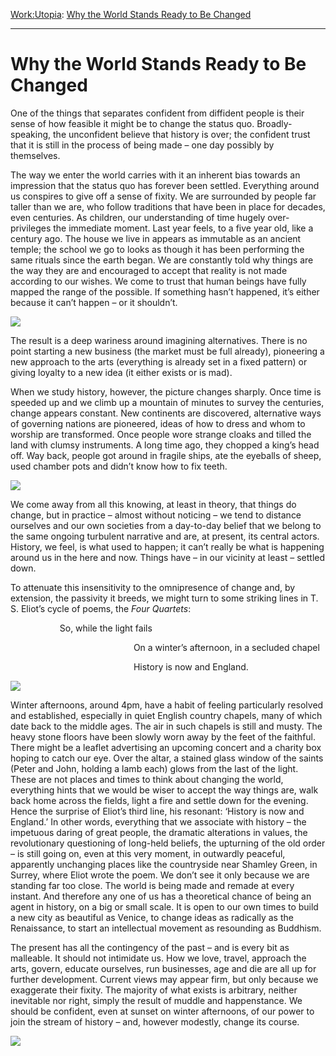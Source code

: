 [Work:](https://www.theschooloflife.com/thebookoflife/category/work/)[Utopia](https://www.theschooloflife.com/thebookoflife/category/work/utopia/): [Why the World Stands Ready to Be Changed](https://www.theschooloflife.com/thebookoflife/world-ready-to-be-changed-now/)

* * *

# Why the World Stands Ready to Be Changed

One of the things that separates confident from diffident people is their sense of how feasible it might be to change the status quo. Broadly-speaking, the unconfident believe that history is over; the confident trust that it is still in the process of being made – one day possibly by themselves.

The way we enter the world carries with it an inherent bias towards an impression that the status quo has forever been settled. Everything around us conspires to give off a sense of fixity. We are surrounded by people far taller than we are, who follow traditions that have been in place for decades, even centuries. As children, our understanding of time hugely over-privileges the immediate moment. Last year feels, to a five year old, like a century ago. The house we live in appears as immutable as an ancient temple; the school we go to looks as though it has been performing the same rituals since the earth began. We are constantly told why things are the way they are and encouraged to accept that reality is not made according to our wishes. We come to trust that human beings have fully mapped the range of the possible. If something hasn’t happened, it’s either because it can’t happen – or it shouldn’t.

![](http://www.multilingualliving.com/wordpress/wp-content/uploads/2010/04/IMG_5309.jpg)

The result is a deep wariness around imagining alternatives. There is no point starting a new business (the market must be full already), pioneering a new approach to the arts (everything is already set in a fixed pattern) or giving loyalty to a new idea (it either exists or is mad).

When we study history, however, the picture changes sharply. Once time is speeded up and we climb up a mountain of minutes to survey the centuries, change appears constant. New continents are discovered, alternative ways of governing nations are pioneered, ideas of how to dress and whom to worship are transformed. Once people wore strange cloaks and tilled the land with clumsy instruments. A long time ago, they chopped a king’s head off. Way back, people got around in fragile ships, ate the eyeballs of sheep, used chamber pots and didn’t know how to fix teeth.

![](https://upload.wikimedia.org/wikipedia/commons/d/de/Reconstruction_of_the_temple_of_Jerusalem.jpg)

We come away from all this knowing, at least in theory, that things do change, but in practice – almost without noticing – we tend to distance ourselves and our own societies from a day-to-day belief that we belong to the same ongoing turbulent narrative and are, at present, its central actors. History, we feel, is what used to happen; it can’t really be what is happening around us in the here and now. Things have – in our vicinity at least – settled down.

To attenuate this insensitivity to the omnipresence of change and, by extension, the passivity it breeds, we might turn to some striking lines in T. S. Eliot’s cycle of poems, the _Four Quartets_:

&nbsp; &nbsp; &nbsp; &nbsp; &nbsp; &nbsp; &nbsp; &nbsp; &nbsp; &nbsp; So, while the light fails

&nbsp; &nbsp; &nbsp; &nbsp; &nbsp; &nbsp; &nbsp; &nbsp; &nbsp; &nbsp; &nbsp; &nbsp; &nbsp; &nbsp; &nbsp; &nbsp; &nbsp; &nbsp; &nbsp; &nbsp; &nbsp; &nbsp; &nbsp; &nbsp; &nbsp; On a winter’s afternoon, in a secluded chapel

&nbsp; &nbsp; &nbsp; &nbsp; &nbsp; &nbsp; &nbsp; &nbsp; &nbsp; &nbsp; &nbsp; &nbsp; &nbsp; &nbsp; &nbsp; &nbsp; &nbsp; &nbsp; &nbsp; &nbsp; &nbsp; &nbsp; &nbsp; &nbsp; &nbsp; History is now and England.

![](http://4.bp.blogspot.com/-rzJlhQdGshc/TXjlgLVZ--I/AAAAAAAACo0/5pvro5g5cZg/s1600/126684_0fe06593%255B1%255D.jpg)

Winter afternoons, around 4pm, have a habit of feeling particularly resolved and established, especially in quiet English country chapels, many of which date back to the middle ages. The air in such chapels is still and musty. The heavy stone floors have been slowly worn away by the feet of the faithful. There might be a leaflet advertising an upcoming concert and a charity box hoping to catch our eye. Over the altar, a stained glass window of the saints (Peter and John, holding a lamb each) glows from the last of the light. These are not places and times to think about changing the world, everything hints that we would be wiser to accept the way things are, walk back home across the fields, light a fire and settle down for the evening. Hence the surprise of Eliot’s third line, his resonant: ‘History is now and England.’ In other words, everything that we associate with history – the impetuous daring of great people, the dramatic alterations in values, the revolutionary questioning of long-held beliefs, the upturning of the old order – is still going on, even at this very moment, in outwardly peaceful, apparently unchanging places like the countryside near Shamley Green, in Surrey, where Eliot wrote the poem. We don’t see it only because we are standing far too close. The world is being made and remade at every instant. And therefore any one of us has a theoretical chance of being an agent in history, on a big or small scale. It is open to our own times to build a new city as beautiful as Venice, to change ideas as radically as the Renaissance, to start an intellectual movement as resounding as Buddhism.

The present has all the contingency of the past – and is every bit as malleable. It should not intimidate us. How we love, travel, approach the arts, govern, educate ourselves, run businesses, age and die are all up for further development. Current views may appear firm, but only because we exaggerate their fixity. The majority of what exists is arbitrary, neither inevitable nor right, simply the result of muddle and happenstance. We should be confident, even at sunset on winter afternoons, of our power to join the stream of history – and, however modestly, change its course.

[![](https://img.youtube.com/vi/jxiYsgyn1yU/0.jpg)](https://www.youtube.com/embed/jxiYsgyn1yU '')
